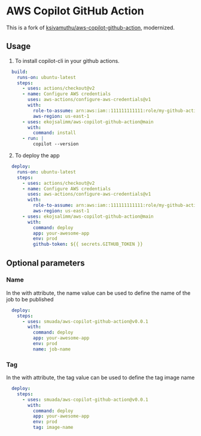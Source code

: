 # AWS Copilot GitHub Action

This is a fork of [ksivamuthu/aws-copilot-github-action](https://github.com/ksivamuthu/aws-copilot-github-action), modernized.

## Usage

1. To install copilot-cli in your github actions.

```yaml
  build:
    runs-on: ubuntu-latest
    steps:
      - uses: actions/checkout@v2
      - name: Configure AWS credentials
        uses: aws-actions/configure-aws-credentials@v1
        with:
          role-to-assume: arn:aws:iam::111111111111:role/my-github-actions-role-test
          aws-region: us-east-1
      - uses: ekojsalimm/aws-copilot-github-action@main
        with:
          command: install
      - run: |
          copilot --version
```

2. To deploy the app

```yaml
  deploy:
    runs-on: ubuntu-latest
    steps:
      - uses: actions/checkout@v2
      - name: Configure AWS credentials
        uses: aws-actions/configure-aws-credentials@v1
        with:
          role-to-assume: arn:aws:iam::111111111111:role/my-github-actions-role-test
          aws-region: us-east-1
      - uses: ekojsalimm/aws-copilot-github-action@main
        with:
          command: deploy
          app: your-awesome-app
          env: prod
          github-token: ${{ secrets.GITHUB_TOKEN }}
```

## Optional parameters

### Name

In the with attribute, the name value can be used to define the name of the job to be published

```yaml
  deploy:
    steps:
      - uses: smuada/aws-copilot-github-action@v0.0.1
        with:
          command: deploy
          app: your-awesome-app
          env: prod
          name: job-name
```

### Tag

In the with attribute, the tag value can be used to define the tag image name

```yaml
  deploy:
    steps:
      - uses: smuada/aws-copilot-github-action@v0.0.1
        with:
          command: deploy
          app: your-awesome-app
          env: prod
          tag: image-name
```

